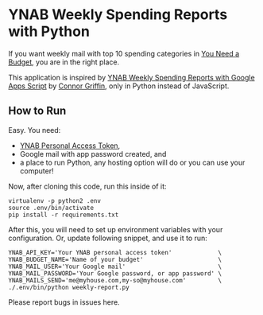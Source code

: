 # YNAB Weekly Spending Reports with Python

If you want weekly mail with top 10 spending categories in [You Need a Budget](https://ynab.com/referral/?ref=2QOWY7f12Aeo5ASi&utm_source=customer_referral), you are in the right place.

This application is inspired by [YNAB Weekly Spending Reports with Google Apps Script](https://www.connorcg.com/ynab-spending-report-google-apps-script.html) by [Connor Griffin](https://gist.github.com/ConnorGriffin), only in Python instead of JavaScript.

## How to Run

Easy. You need:

* [YNAB Personal Access Token](https://api.youneedabudget.com/#authentication-overview),
* Google mail with app password created, and
* a place to run Python, any hosting option will do or you can use your computer!

Now, after cloning this code, run this inside of it:

```
virtualenv -p python2 .env
source .env/bin/activate
pip install -r requirements.txt
```

After this, you will need to set up environment variables with your configuration. Or, update following snippet, and use it to run:

```
YNAB_API_KEY='Your YNAB personal access token'             \
YNAB_BUDGET_NAME='Name of your budget'                     \
YNAB_MAIL_USER='Your Google mail'                          \
YNAB_MAIL_PASSWORD='Your Google password, or app password' \
YNAB_MAILS_SEND='me@myhouse.com,my-so@myhouse.com'         \
./.env/bin/python weekly-report.py
```

Please report bugs in issues here.
